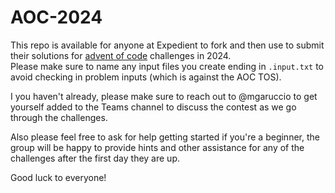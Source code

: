 # AOC-2024

This repo is available for anyone at Expedient to fork and then use to submit their solutions for [advent of code](https://adventofcode.com/2024/about) challenges in 2024.   
Please make sure to name any input files you create ending in `.input.txt` to avoid checking in problem inputs (which is against the AOC TOS).

I you haven't already, please make sure to reach out to @mgaruccio to get yourself added to the Teams channel to discuss the contest as we go through the challenges.

Also please feel free to ask for help getting started if you're a beginner, the group will be happy to provide hints and other assistance for any of the challenges after the first day they are up.

Good luck to everyone!
